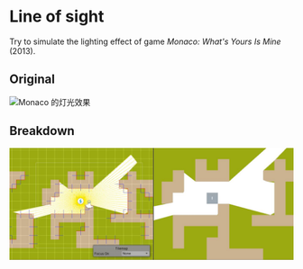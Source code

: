 # Line of sight

Try to simulate the lighting effect of game *Monaco: What's Yours Is Mine* (2013).

## Original

![Monaco 的灯光效果](http://img.52miji.com/52miji/2014/05/28/7587ab3052283855.jpg)

## Breakdown

![结果](https://raw.githubusercontent.com/tandandanw/line-of-sight/master/Screenshots/result.JPG) 